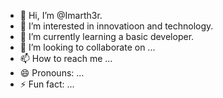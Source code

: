 - 👋 Hi, I’m @Imarth3r.
- 👀 I’m interested in innovatioon and technology.
- 🌱 I’m currently learning a basic developer.
- 💞️ I’m looking to collaborate on ...
- 📫 How to reach me ...
- 😄 Pronouns: ...
- ⚡ Fun fact: ...

<!---
Hyperdello/Hyperdello is a ✨ special ✨ repository because its `README.md` (this file) appears on your GitHub profile.
You can click the Preview link to take a look at your changes.
--->
